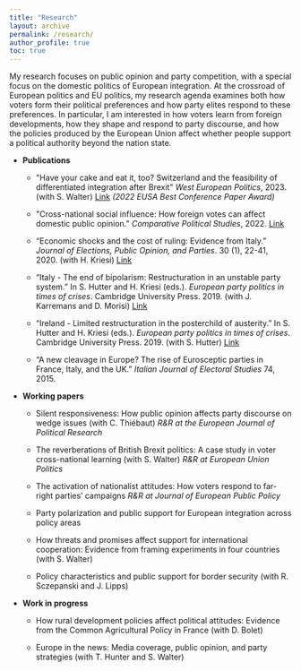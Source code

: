 ```yaml
---
title: "Research"
layout: archive
permalink: /research/
author_profile: true
toc: true
---
```



My research focuses on public opinion and party competition, with a special focus on the domestic politics of European integration. At the crossroad of European politics and EU politics, my research agenda examines both how voters form their political preferences and how party elites respond to these preferences. In particular, I am interested in how voters learn from foreign developments, how they shape and respond to party discourse, and how the policies produced by the European Union affect whether people support a political authority beyond the nation state.



- **Publications**
	- "Have your cake and eat it, too? Switzerland and the feasibility of differentiated integration after Brexit" <em>West European Politics</em>, 2023. (with S. Walter) <a href="https://www.tandfonline.com/doi/full/10.1080/01402382.2023.2192083">Link</a>
 <em>(2022 EUSA Best Conference Paper Award)</em>

    - "Cross-national social influence: How foreign votes can affect domestic public opinion." <em>Comparative Political Studies</em>, 2022. <a href="https://journals.sagepub.com/doi/full/10.1177/00104140221088846">Link</a>

	- “Economic shocks and the cost of ruling: Evidence from Italy.” <em>Journal of Elections, Public Opinion, and Parties</em>. 30 (1), 22-41, 2020. (with H. Kriesi) <a href="https://www.tandfonline.com/doi/full/10.1080/17457289.2019.1571496">Link</a>

	- “Italy - The end of bipolarism: Restructuration in an unstable party system.” In S. Hutter and H. Kriesi (eds.). <em>European party politics in times of crises</em>. Cambridge University Press. 2019. (with J. Karremans and D. Morisi) <a href="https://www.cambridge.org/core/books/european-party-politics-in-times-of-crisis/italy-the-end-of-bipolarism-restructuration-in-an-unstable-party-system/23471B3E30ED5B76FBDC6A1A08FBCEE8">Link</a> 

	- “Ireland - Limited restructuration in the posterchild of austerity.” In S. Hutter and H. Kriesi (eds.). <em>European party politics in times of crises</em>. Cambridge University Press. 2019. (with S. Hutter) <a href="https://www.cambridge.org/core/books/european-party-politics-in-times-of-crisis/ireland-limited-restructuration-in-the-poster-child-of-austerity/50B07F6AEB93C93A19E21795AB19E19C">Link</a>

	- “A new cleavage in Europe? The rise of Eurosceptic parties in France, Italy, and the UK.” <em>Italian Journal of Electoral Studies</em> 74, 2015. 


- **Working papers**
    
    
	- Silent responsiveness: How public opinion affects party discourse on wedge issues (with C. Thiébaut) <em>R&R at the European Journal of Political Research</em>

	- The reverberations of British Brexit politics: A case study in voter cross-national learning (with S. Walter) <em>R&R at European Union Politics</em>

	- The activation of nationalist attitudes: How voters respond to far-right parties’ campaigns <em>R&R at Journal of European Public Policy</em>

    - Party polarization and public support for European integration across policy areas

    - How threats and promises affect support for international cooperation: Evidence from framing experiments in four countries (with S. Walter)
    
    - Policy characteristics and public support for border security (with R. Sczepanski and J. Lipps)


- **Work in progress**
    
	- How rural development policies affect political attitudes: Evidence from the Common Agricultural Policy in France (with D. Bolet)

	- Europe in the news: Media coverage, public opinion, and party strategies (with T. Hunter and S. Walter)

